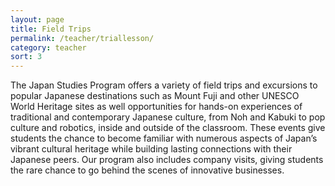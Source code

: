 ```yaml
---
layout: page
title: Field Trips
permalink: /teacher/triallesson/
category: teacher
sort: 3
---
```



The Japan Studies Program offers a variety of field trips and excursions to popular Japanese destinations such as Mount Fuji and other UNESCO World Heritage sites as well opportunities for hands-on experiences of traditional and contemporary Japanese culture, from Noh and Kabuki to pop culture and robotics, inside and outside of the classroom. These events give students the chance to become familiar with numerous aspects of Japan’s vibrant cultural heritage while building lasting connections with their Japanese peers. Our program also includes company visits, giving students the rare chance to go behind the scenes of innovative businesses.

